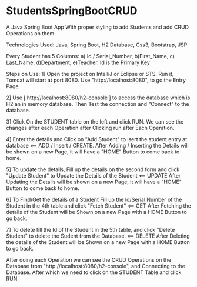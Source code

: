 # StudentsSpringBootCRUD
A Java Spring Boot App With proper styling to add Students and add CRUD Operations on them.

Technologies Used: Java, Spring Boot, H2 Database, Css3, Bootstrap, JSP

Every Student has 5 Columns: a) Id / Serial_Number, b)First_Name, c) Last_Name, d)Department, e)Teacher.
Id is the Primary Key


Steps on Use:
1] Open the project on IntelliJ or Eclipse or STS. Run it, Tomcat will start at port 8080. Use "http://localhost:8080", to go the Entry Page. 

2] Use [ http://localhost:8080/h2-console ] to access the database which is H2 an in memory database. Then Test the connection and "Connect" to the database.

3] Click On the STUDENT table on the left and click RUN. We can see the changes after each Operation after Clicking run after Each Operation. 

4] Enter the details and Click on "Add Student" to isert the student entry at database                              <== ADD / Insert / CREATE.
    After Adding / Inserting the Details will be shown on a new Page, it will have a "HOME" Button to come back to home.


5] To update the details, Fill up the details on the second form and click "Update Student" to Update the Details of the Student  <== UPDATE
     After Updating the Details will be shown on a new Page, it will have a "HOME" Button to come back to home.

6] To Find/Get the details of a Student Fill up the Id/Serial Number of the Student in the 4th table and click "Fetch Student"  <== GET
    After Fetching the details of the Student will be Shown on a new Page with a HOME Button to go back.

7] To delete fill the Id of the Student in the 5th table, and click "Delete Student" to delete the Sudent from the Database. <== DELETE
    After Deleting the details of the Student will be Shown on a new Page with a HOME Button to go back.



After doing each Operation we can see the CRUD Operations on the Database from "http://localhost:8080/h2-console", and Connecting to the Database. After which we need to click on the STUDENT Table and click RUN.

